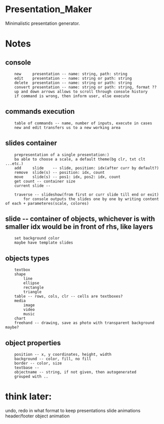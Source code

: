 # Presentation_Maker
Minimalistic presentation generator.


# Notes

 ## console
		new		presentation -- name: string, path: string
		edit	presentation -- name: string or path: string
		delete	presentation -- name: string or path: string
		convert presentation -- name: string or path: string, format ??
		up and down arrows allows to scroll through console history
		if command is wrong, then inform user, else execute
 
 ## commands execution
		table of commands -- name, number of inputs, execute in cases
		new and edit transfers us to a new working area
		
 ## slides container
		prepresentation of a single presentation:)
		ba able to choose a scale, a default theme(bg clr, txt clt ...etc.)
		add		slide	 -- slide, position: idx(after curr by default?)
		remove	slide(s) -- position: idx, count
		move	slide(s) -- pos1: idx, pos2: idx, count
		get count -- container size
		current slide -- 
		
		traverse -- slideshow(from first or curr slide till end or exit)
			for console outputs the slides one by one by writing content of each + parameteres(scale, colores)
		
		
 ## slide -- container of objects, whichever is with smaller idx would be in front of rhs, like layers
		set background color
		maybe have template slides
		
		
		
		
		
		
		
		
 ## objects types
		textbox
		shape
			line
			ellipse
			rectangle
			triangle
		table -- rows, cols, clr -- cells are textboxes?
		media
			image
			video
			music
		chart
		freehand -- drawing, save as photo with transparent background maybe?
 
 ## object properties
		position -- x, y coordinates, height, width
		background -- color, fill, no fill
		border -- color, size
		textbase --
		objectname -- string, if not given, then autogenerated
		grouped with ..
 


 # think later:
 
 undo, redo
 in what format to keep presentations
 slide animations
 header/footer
 object animation
